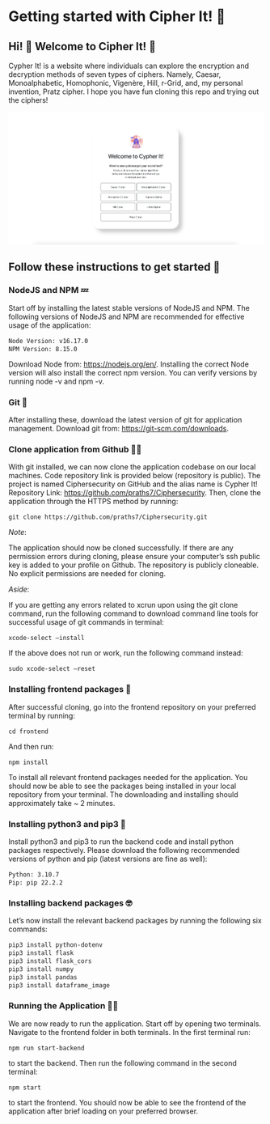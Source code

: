 # Getting started with Cipher It! 🍾

## Hi! 👋 Welcome to Cipher It! 🔐
Cypher It! is a website where individuals can explore the encryption 
and decryption methods of seven types of ciphers. Namely, Caesar, Monoalphabetic, Homophonic, Vigenère, Hill, r-Grid, and, 
my personal invention, Pratz cipher. I hope you have fun cloning this repo and trying out the ciphers!

![img.png](./home.png)

## Follow these instructions to get started 🙂

### NodeJS and NPM 💤
Start off by installing the latest stable versions of NodeJS and NPM. The following versions of NodeJS and NPM are recommended for effective usage of the application:
```
Node Version: v16.17.0
NPM Version: 8.15.0
```
Download Node from: https://nodejs.org/en/. Installing the correct Node version will also install the correct npm version. You can verify versions by running node -v and npm -v.

### Git 🌳
After installing these, download the latest version of git for application management.
Download git from: https://git-scm.com/downloads.

### Clone application from Github 👯‍♀️
With git installed, we can now clone the application codebase on our local machines.
Code repository link is provided below (repository is public). The project is named Ciphersecurity on GitHub and the alias name is Cypher It! Repository Link: https://github.com/praths7/Ciphersecurity.
Then, clone the application through the HTTPS method by running:
```
git clone https://github.com/praths7/Ciphersecurity.git
```
*Note*:

The application should now be cloned successfully. If there are any permission errors during cloning, please ensure your computer’s ssh public key is added to your profile on Github. The repository is publicly cloneable. No explicit permissions are needed for cloning.

*Aside*:

If you are getting any errors related to xcrun upon using the git clone command, run the following command to download command line tools for successful usage of git commands in terminal:
```
xcode-select –install
```
If the above does not run or work, run the following command instead:
```
sudo xcode-select –reset
```

### Installing frontend packages 🎨
After successful cloning, go into the frontend repository on your preferred terminal by running:
```
cd frontend
```
And then run:
```
npm install
```
To install all relevant frontend packages needed for the application. You should now be able to see the packages being installed in your local repository from your terminal. The downloading and installing should approximately take ~ 2 minutes.

### Installing python3 and pip3 🐍
Install python3 and pip3 to run the backend code and install python packages respectively. Please download the following recommended versions of python and pip (latest versions are fine as well):
```
Python: 3.10.7
Pip: pip 22.2.2
```

### Installing backend packages 🤓
Let’s now install the relevant backend packages by running the following six commands:
```
pip3 install python-dotenv
pip3 install flask
pip3 install flask_cors
pip3 install numpy
pip3 install pandas
pip3 install dataframe_image
```

### Running the Application 🏃‍♂️
We are now ready to run the application. Start off by opening two terminals. Navigate to the frontend folder in both terminals. In the first terminal run:
```
npm run start-backend
```
to start the backend. Then run the following command in the second terminal:
```
npm start
```
to start the frontend. You should now be able to see the frontend of the application after brief loading on your preferred browser.
